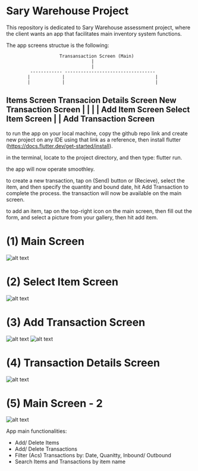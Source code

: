 
# Sary Warehouse Project
This repository is dedicated to Sary Warehouse assessment project, where the client wants an app that facilitates main inventory system functions.

The app screens structue is the following:

                        Transansaction Screen (Main)
                                    |
                                    |
             ------------ ----------------------------------
            |            |                                  |
            |            |                                  |
   Items Screen    Transacion Details Screen      New Transaction Screen
        |                                                   |
        |                                                   |
  Add Item Screen                                   Select Item Screen
                                                            |
                                                            |
                                                   Add Transaction Screen
  ------------------------------------------------------------------------
                                                   
                                                   
to run the app on your local machine, copy the github repo link and create new project on any IDE using that link as a reference, then install flutter (https://docs.flutter.dev/get-started/install).
  
in the terminal, locate to the project directory, and then type: flutter run.
  
the app will now operate smoothley.
  
to create a new transaction, tap on (Send) button or (Recieve), select the item, and then specify the quantity and bound date, hit Add Transaction to complete the process. the transaction will now be available on the main screen.

to add an item, tap on the top-right icon on the main screen, then fill out the form, and select a picture from your gallery, then hit add item.

# (1) Main Screen
![alt text](https://drive.google.com/file/d/1NOAxtYBHoGqPyAIeWVEM3PLM6mTxZEjd/view?usp=sharing)

# (2) Select Item Screen
![alt text](https://drive.google.com/file/d/1Ba3w1i23Q23VcwEd9fPLfABRmH3SR1Rb/view?usp=sharing)

# (3) Add Transaction Screen
![alt text](https://drive.google.com/file/d/1wiAgMviPCHFw4IEbmOin0kuAb_ruB4Vj/view?usp=sharing)
![alt text](https://drive.google.com/file/d/10ujwriswC2ZPaXLdKxRVuBVAHjfV7KX0/view?usp=sharing)

# (4) Transaction Details Screen
![alt text](https://drive.google.com/file/d/1DeIrAQUud1Mr0pUr87qdyKVzuqMMzJBf/view?usp=sharing)

# (5) Main Screen - 2
![alt text](https://drive.google.com/file/d/1OpqYJrJWgBrO9ccW1CThj6Kps6rQskRx/view?usp=sharing)

App main functionalities:
- Add/ Delete Items
- Add/ Delete Transactions
- Filter (Acs) Transactions by: Date, Quanitty, Inbound/ Outbound
- Search Items and Transactions by item name
  
